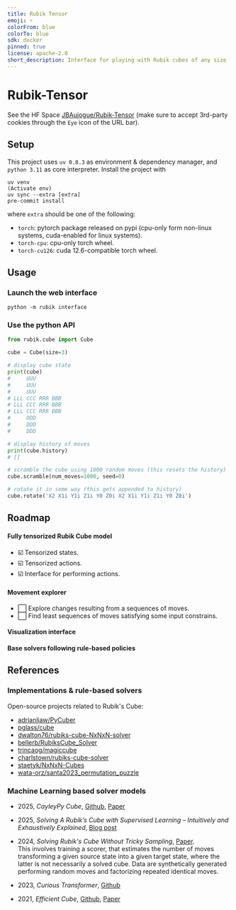 ```yaml
---
title: Rubik Tensor
emoji: ⚡
colorFrom: blue
colorTo: blue
sdk: docker
pinned: true
license: apache-2.0
short_description: Interface for playing with Rubik cubes of any size
---
```


# Rubik-Tensor

See the HF Space [JBAujogue/Rubik-Tensor](https://huggingface.co/spaces/JBAujogue/Rubik-Tensor) (make sure to accept 3rd-party cookies through the `Eye` icon of the URL bar).

## Setup

This project uses `uv 0.8.3` as environment & dependency manager, and `python 3.11` as core interpreter. Install the project with

```shell
uv venv
(Activate env)
uv sync --extra [extra]
pre-commit install
```
where `extra` should be one of the following:
- `torch`: pytorch package released on pypi (cpu-only form non-linux systems, cuda-enabled for linux systems).
- `torch-cpu`: cpu-only torch wheel. 
- `torch-cu126`: cuda 12.6-compatible torch wheel. 

## Usage

### Launch the web interface

```shell
python -m rubik interface
```

### Use the python API

```python
from rubik.cube import Cube

cube = Cube(size=3)

# display cube state
print(cube)
#     UUU        
#     UUU
#     UUU
# LLL CCC RRR BBB
# LLL CCC RRR BBB
# LLL CCC RRR BBB
#     DDD
#     DDD
#     DDD

# display history of moves
print(cube.history)
# []

# scramble the cube using 1000 random moves (this resets the history)
cube.scramble(num_moves=1000, seed=0)

# rotate it in some way (this gets appended to history)
cube.rotate('X2 X1i Y1i Z1i Y0 Z0i X2 X1i Y1i Z1i Y0 Z0i')
```

## Roadmap

#### Fully tensorized Rubik Cube model

- ☑️ Tensorized states.
- ☑️ Tensorized actions.
- ☑️ Interface for performing actions.

#### Movement explorer

- ⬜ Explore changes resulting from a sequences of moves.
- ⬜ Find least sequences of moves satisfying some input constrains.

#### Visualization interface

#### Base solvers following rule-based policies

## References

### Implementations & rule-based solvers

Open-source projects related to Rubik's Cube:
- [adrianliaw/PyCuber](https://github.com/adrianliaw/PyCuber)
- [pglass/cube](https://github.com/pglass/cube)
- [dwalton76/rubiks-cube-NxNxN-solver](https://github.com/dwalton76/rubiks-cube-NxNxN-solver)
- [bellerb/RubiksCube_Solver](https://github.com/bellerb/RubiksCube_Solver)
- [trincaog/magiccube](https://github.com/trincaog/magiccube)
- [charlstown/rubiks-cube-solver](https://github.com/charlstown/rubiks-cube-solver)
- [staetyk/NxNxN-Cubes](https://github.com/staetyk/NxNxN-Cubes)
- [wata-orz/santa2023_permutation_puzzle](https://github.com/wata-orz/santa2023_permutation_puzzle/tree/main)

### Machine Learning based solver models

- 2025, _CayleyPy Cube_, [Github](https://github.com/k1242/cayleypy-cube), [Paper](https://arxiv.org/html/2502.13266v1)

- 2025, _Solving A Rubik’s Cube with Supervised Learning – Intuitively and Exhaustively Explained_, [Blog post](https://towardsdatascience.com/solving-a-rubiks-cube-with-supervised-learning-intuitively-and-exhaustively-explained-4f87b72ba1e2/)

- 2024, _Solving Rubik's Cube Without Tricky Sampling_, [Paper](https://arxiv.org/abs/2411.19583).<br>
This involves training a scorer, that estimates the number of moves transforming a given source state into a given target state, where the latter is not necessarily a solved cube. Data are synthetically generated performing random moves and factorizing repeated identical moves.

- 2023, _Curious Transformer_, [Github](https://github.com/tedtedtedtedtedted/Solve-Rubiks-Cube-Via-Transformer)

- 2021, _Efficient Cube_, [Github](https://github.com/kyo-takano/efficientcube), [Paper](https://arxiv.org/abs/2106.03157)
